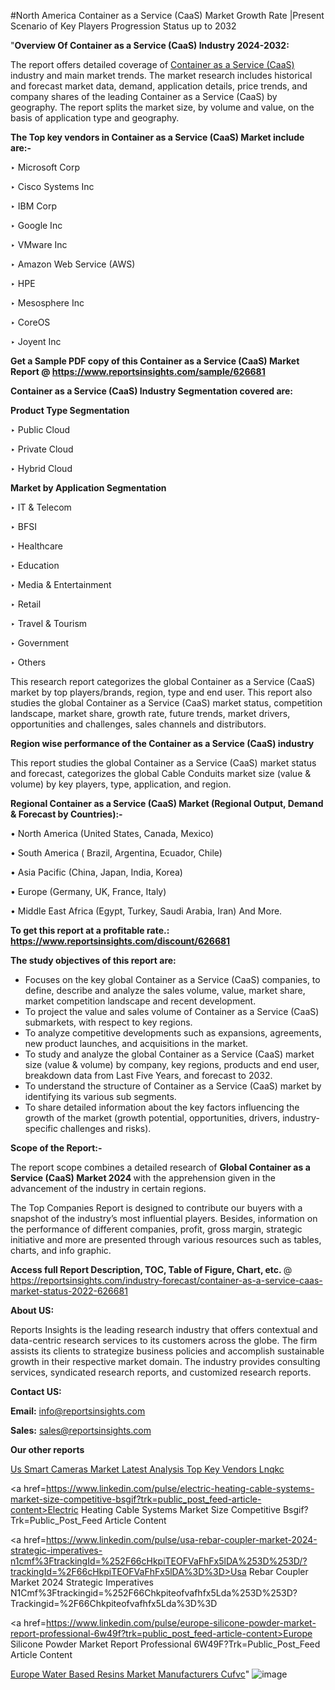 #North America Container as a Service (CaaS) Market Growth Rate |Present Scenario of Key Players Progression Status up to 2032

"<strong>Overview Of Container as a Service (CaaS) Industry 2024-2032:</strong>

The report offers detailed coverage of <a href=https://www.reportsinsights.com/sample/626681>Container as a Service (CaaS)</a> industry and main market trends. The market research includes historical and forecast market data, demand, application details, price trends, and company shares of the leading Container as a Service (CaaS) by geography. The report splits the market size, by volume and value, on the basis of application type and geography.

<strong>The Top key vendors in Container as a Service (CaaS) Market include are:- </strong>

‣ Microsoft Corp

‣ Cisco Systems Inc

‣ IBM Corp

‣ Google Inc

‣ VMware Inc

‣ Amazon Web Service (AWS)

‣ HPE

‣ Mesosphere Inc

‣ CoreOS

‣ Joyent Inc

<strong>Get a Sample PDF copy of this Container as a Service (CaaS) Market Report </strong><strong>@ <a href=https://www.reportsinsights.com/sample/626681 style=color:#0000ff;>https://www.reportsinsights.com/sample/626681</a> </strong>

<strong>Container as a Service (CaaS) Industry Segmentation covered are:</strong>

<strong>Product Type Segmentation</strong>

‣    Public Cloud

‣ Private Cloud

‣ Hybrid Cloud

<strong>Market by Application Segmentation</strong>

‣   IT & Telecom

‣ BFSI

‣ Healthcare

‣ Education

‣ Media & Entertainment

‣ Retail

‣ Travel & Tourism

‣ Government

‣ Others

This research report categorizes the global Container as a Service (CaaS) market by top players/brands, region, type and end user. This report also studies the global Container as a Service (CaaS) market status, competition landscape, market share, growth rate, future trends, market drivers, opportunities and challenges, sales channels and distributors.

<strong>Region wise performance of the Container as a Service (CaaS) industry</strong><strong> </strong>

This report studies the global Container as a Service (CaaS) market status and forecast, categorizes the global Cable Conduits market size (value &amp; volume) by key players, type, application, and region. 

<strong>Regional Container as a Service (CaaS) Market (Regional Output, Demand &amp; Forecast by Countries):-</strong>

• North America (United States, Canada, Mexico)

• South America ( Brazil, Argentina, Ecuador, Chile)

• Asia Pacific (China, Japan, India, Korea)

• Europe (Germany, UK, France, Italy)

• Middle East Africa (Egypt, Turkey, Saudi Arabia, Iran) And More.

<strong>To get this report at a profitable rate.: <a href=https://www.reportsinsights.com/discount/626681 style=color:#0000ff;>https://www.reportsinsights.com/discount/626681</a></strong>

<strong>The study objectives of this report are:</strong>
<ul>
  <li>Focuses on the key global Container as a Service (CaaS) companies, to define, describe and analyze the sales volume, value, market share, market competition landscape and recent development.</li>
  <li>To project the value and sales volume of Container as a Service (CaaS) submarkets, with respect to key regions.</li>
  <li>To analyze competitive developments such as expansions, agreements, new product launches, and acquisitions in the market.</li>
  <li>To study and analyze the global Container as a Service (CaaS) market size (value &amp; volume) by company, key regions, products and end user, breakdown data from Last Five Years, and forecast to 2032.</li>
  <li>To understand the structure of Container as a Service (CaaS) market by identifying its various sub segments.</li>
  <li>To share detailed information about the key factors influencing the growth of the market (growth potential, opportunities, drivers, industry-specific challenges and risks).</li>
</ul>
<strong>Scope of the Report:-</strong><strong> </strong>

The report scope combines a detailed research of <strong>Global Container as a Service (CaaS) Market 2024 </strong>with the apprehension given in the advancement of the industry in certain regions.

The Top Companies Report is designed to contribute our buyers with a snapshot of the industry’s most influential players. Besides, information on the performance of different companies, profit, gross margin, strategic initiative and more are presented through various resources such as tables, charts, and info graphic.

<strong>Access full Report Description, TOC, Table of Figure, Chart, etc. </strong>@   <a href=https://reportsinsights.com/industry-forecast/container-as-a-service-caas-market-status-2022-626681 style=color:#0000ff;>https://reportsinsights.com/industry-forecast/container-as-a-service-caas-market-status-2022-626681</a>

<strong>About US:</strong>

Reports Insights is the leading research industry that offers contextual and data-centric research services to its customers across the globe. The firm assists its clients to strategize business policies and accomplish sustainable growth in their respective market domain. The industry provides consulting services, syndicated research reports, and customized research reports.

<strong>Contact US:</strong>

<p class=""""><b>Email:</b> <a href=mailto:info@reportsinsights.com>info@reportsinsights.com</a></p>
<p class=""""><b>Sales:</b> <a href=mailto:sales@reportsinsights.com>sales@reportsinsights.com</a></p>

<strong>Our other reports</strong>

<a href=https://www.linkedin.com/pulse/us-smart-cameras-market-latest-analysis-top-key-vendors-lnqkc/>Us Smart Cameras Market Latest Analysis Top Key Vendors Lnqkc</a>

<a href=https://www.linkedin.com/pulse/electric-heating-cable-systems-market-size-competitive-bsgif?trk=public_post_feed-article-content>Electric Heating Cable Systems Market Size Competitive Bsgif?Trk=Public_Post_Feed Article Content</a>

<a href=https://www.linkedin.com/pulse/usa-rebar-coupler-market-2024-strategic-imperatives-n1cmf%3FtrackingId=%252F66cHkpiTEOFVaFhFx5lDA%253D%253D/?trackingId=%2F66cHkpiTEOFVaFhFx5lDA%3D%3D>Usa Rebar Coupler Market 2024 Strategic Imperatives N1Cmf%3Ftrackingid=%252F66Chkpiteofvafhfx5Lda%253D%253D?Trackingid=%2F66Chkpiteofvafhfx5Lda%3D%3D</a>

<a href=https://www.linkedin.com/pulse/europe-silicone-powder-market-report-professional-6w49f?trk=public_post_feed-article-content>Europe Silicone Powder Market Report Professional 6W49F?Trk=Public_Post_Feed Article Content</a>

<a href=https://www.linkedin.com/pulse/europe-water-based-resins-market-manufacturers-cufvc>Europe Water Based Resins Market Manufacturers Cufvc</a>"
![image](https://github.com/aakesh123242/RIMarket/assets/158431203/59555e2c-97d1-4da5-9be1-e6a288f29ce5)
